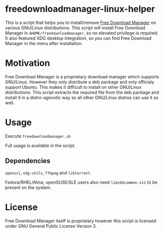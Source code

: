 # freedownloadmanager-linux-helper

This is a script that helps you to install/remove [Free Download Manager](https://www.freedownloadmanager.org/) on various GNU/Linux distributions. This script will install Free Download Manager in ```$HOME/freedownloadmanager```, so no elevated privilege is required. It also featured XDG desktop integration, so you can find Free Download Manager in the menu after installation.

# Motivation

Free Download Manager is a proprietary download manager which supports GNU/Linux. However they only distribute a deb package and only officialy support Ubuntu. This makes it difficult to install on other GNU/Linux distributions. This script extracts the required file from the deb package and install it in a distro-agnostic way so all other GNU/Linux distros can use it as well.

# Usage
Execute ```freedownloadmanager.sh```  

Full usage is available in the script.

## Dependencies
```openssl```, ```xdg-utils```, ```ffmpeg``` and ```libtorrent```.  

Fedora/RHEL/Alma, openSUSE/SLE users also need ```libxkbcommon-x11``` to be present on the system.

# License

Free Download Manager itself is proprietary however this script is licensed under GNU General Public License Version 3.
